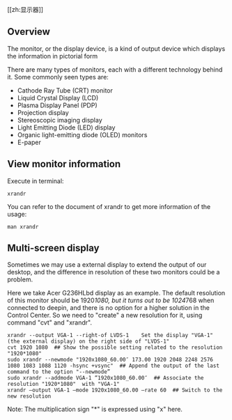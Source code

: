 [[zh:显示器]]


## Overview

The monitor, or the display device, is a kind of output device which displays the information in pictorial form

There are many types of monitors, each with a different technology behind it. Some commonly seen types are:

- Cathode Ray Tube (CRT) monitor
- Liquid Crystal Display (LCD)
- Plasma Display Panel (PDP)
- Projection display
- Stereoscopic imaging display
- Light Emitting Diode (LED) display
- Organic light-emitting diode (OLED) monitors
- E-paper

## View monitor information

Execute in terminal:

    xrandr

You can refer to the document of xrandr to get more information of the usage:

    man xrandr

## Multi-screen display

Sometimes we may use a external display to extend the output of our desktop, and the difference in resolution of these two monitors could be a problem.

Here we take Acer G236HLbd display as an example. The default resolution of this monitor should be 1920*1080, but it turns out to be 1024*768 when connected to deepin, and there is no option for a higher solution in the Control Center. So we need to "create" a new resolution for it, using command "cvt" and "xrandr".

    xrandr --output VGA-1 --right-of LVDS-1    Set the display "VGA-1" (the external display) on the right side of "LVDS-1"
    cvt 1920 1080  ## Show the possible setting related to the resolution "1920*1080"
    sudo xrandr --newmode "1920x1080_60.00″ 173.00 1920 2048 2248 2576 1080 1083 1088 1120 -hsync +vsync"  ## Append the output of the last command to the option "--newmode”
    sudo xrandr --addmode VGA-1 “1920x1080_60.00″  ## Associate the resolution "1920*1080"  with "VGA-1"
    xrandr –output VGA-1 –mode 1920x1080_60.00 –rate 60  ## Switch to the new resolution

Note: The multiplication sign "*" is expressed using "x" here.